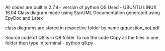 All codes are built in 2.7.4+ version of python
OS Used - UBUNTU LINUX 16.04
Class diagram made using StarUML
Documentation generated using EpyDoc and Latex


class diagrams are stored in respective folder by name q(question_no).pdf
 

Source code of Q8 is in Q8 folder 
To run the code 
Copy all the files in one folder 
then type in terminal - python q8.py 
